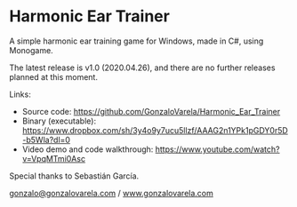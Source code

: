 # Harmonic Ear Trainer
A simple harmonic ear training game for Windows, made in C#, using Monogame.

The latest release is v1.0 (2020.04.26), and there are no further releases planned at this moment.

Links:
- Source code: https://github.com/GonzaloVarela/Harmonic_Ear_Trainer
- Binary (executable): https://www.dropbox.com/sh/3y4o9y7ucu5llzf/AAAG2n1YPk1pGDY0r5D-b5Wla?dl=0
- Video demo and code walkthrough: https://www.youtube.com/watch?v=VpqMTmi0Asc

Special thanks to Sebastián García.

gonzalo@gonzalovarela.com / www.gonzalovarela.com
